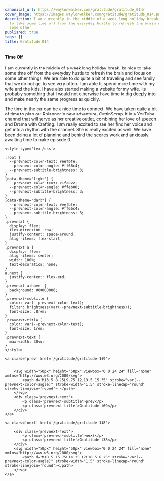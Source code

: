```yaml
---
canonical_url: https://waylonwalker.com/gratitude/gratitude_014/
cover_image: https://images.waylonwalker.com/gratitude/gratitude_014.png
description: I am currently in the middle of a week long holiday break.  Its nice
  to take some time off from the everyday hustle to refresh the brain and focus on
  some other
published: true
tags: []
title: Gratitude 014
---
```


#### Time Off

I am currently in the middle of a week long holiday break.  Its nice to take some time off from the everyday hustle to refresh the brain and focus on some other things.  We are able to do quite a bit of traveling and see family that we do not get to see very often.  I am able to spend more time with my wife and the kids.  I have also started making a website for my wife.  Its probably something that I would not otherwise have time to dig deeply into and make nearly the same progress as quickly.


The time in the car can be a nice time to connect.  We have taken quite a bit of time to plan out Rhiannon's new adventure, CuttinScrap.  It is a YouTube channel that will serve as her creative outlet, combining her love of speech and Drama with Crafting.  I am really excited to see her find her voice and get into a rhythm with the channel.  She is really excited as well.  We have been doing a lot of planning and behind the scenes work and anxiously awaiting time to make episode 0.
<div class='prevnext'>

    <style type='text/css'>

    :root {
      --prevnext-color-text: #eefbfe;
      --prevnext-color-angle: #ff66c4;
      --prevnext-subtitle-brightness: 3;
    }
    [data-theme="light"] {
      --prevnext-color-text: #1f2022;
      --prevnext-color-angle: #ffeb00;
      --prevnext-subtitle-brightness: 3;
    }
    [data-theme="dark"] {
      --prevnext-color-text: #eefbfe;
      --prevnext-color-angle: #ff66c4;
      --prevnext-subtitle-brightness: 3;
    }
    .prevnext {
      display: flex;
      flex-direction: row;
      justify-content: space-around;
      align-items: flex-start;
    }
    .prevnext a {
      display: flex;
      align-items: center;
      width: 100%;
      text-decoration: none;
    }
    a.next {
      justify-content: flex-end;
    }
    .prevnext a:hover {
      background: #00000006;
    }
    .prevnext-subtitle {
      color: var(--prevnext-color-text);
      filter: brightness(var(--prevnext-subtitle-brightness));
      font-size: .8rem;
    }
    .prevnext-title {
      color: var(--prevnext-color-text);
      font-size: 1rem;
    }
    .prevnext-text {
      max-width: 30vw;
    }
    </style>
    
    <a class='prev' href='/gratitude/gratitude-169'>
    

        <svg width="50px" height="50px" viewbox="0 0 24 24" fill="none" xmlns="http://www.w3.org/2000/svg">
            <path d="M13.5 8.25L9.75 12L13.5 15.75" stroke="var(--prevnext-color-angle)" stroke-width="1.5" stroke-linecap="round" stroke-linejoin="round"> </path>
        </svg>
        <div class='prevnext-text'>
            <p class='prevnext-subtitle'>prev</p>
            <p class='prevnext-title'>Gratitude 169</p>
        </div>
    </a>
    
    <a class='next' href='/gratitude/gratitude-138'>
    
        <div class='prevnext-text'>
            <p class='prevnext-subtitle'>next</p>
            <p class='prevnext-title'>Gratitude 138</p>
        </div>
        <svg width="50px" height="50px" viewbox="0 0 24 24" fill="none" xmlns="http://www.w3.org/2000/svg">
            <path d="M10.5 15.75L14.25 12L10.5 8.25" stroke="var(--prevnext-color-angle)" stroke-width="1.5" stroke-linecap="round" stroke-linejoin="round"></path>
        </svg>
    </a>
  </div>